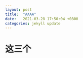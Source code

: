 ```yaml
---
layout: post
title:  "AAAA"
date:   2021-03-28 17:50:04 +0800
categories: jekyll update
---
```




# 这三个